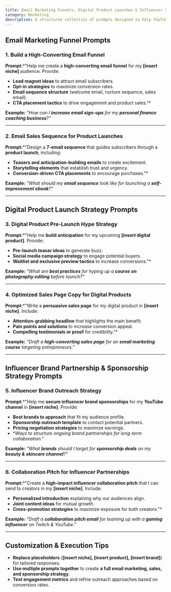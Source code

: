 ```yaml
---
title: Email Marketing Funnels, Digital Product Launches & Influencer Sponsorship Strategies  
category: Marketing 
description: A structured collection of prompts designed to help YouTube creators monetize through email marketing, digital product launches, and influencer brand partnerships.
---
```

## **Email Marketing Funnel Prompts**

### **1. Build a High-Converting Email Funnel**

**Prompt:***"Help me create a **high-converting email funnel** for my **[insert niche]** audience. Provide:

- **Lead magnet ideas** to attract email subscribers.
- **Opt-in strategies** to maximize conversion rates.
- **Email sequence structure** (welcome email, nurture sequence, sales email).
- **CTA placement tactics** to drive engagement and product sales."*

**Example:**
*"How can I **increase email sign-ups** for my **personal finance coaching business**?"*

---

### **2. Email Sales Sequence for Product Launches**

**Prompt:***"Design a **7-email sequence** that guides subscribers through a **product launch**, including:

- **Teasers and anticipation-building emails** to create excitement.
- **Storytelling elements** that establish trust and urgency.
- **Conversion-driven CTA placements** to encourage purchases."*

**Example:**
*"What should my **email sequence** look like for launching a **self-improvement ebook**?"*

---

## **Digital Product Launch Strategy Prompts**

### **3. Digital Product Pre-Launch Hype Strategy**

**Prompt:***"Help me **build anticipation** for my upcoming **[insert digital product]**. Provide:

- **Pre-launch teaser ideas** to generate buzz.
- **Social media campaign strategy** to engage potential buyers.
- **Waitlist and exclusive preview tactics** to increase conversions."*

**Example:**
*"What are **best practices** for hyping up a **course on photography editing** before launch?"*

---

### **4. Optimized Sales Page Copy for Digital Products**

**Prompt:***"Write a **persuasive sales page** for my digital product in **[insert niche]**. Include:

- **Attention-grabbing headline** that highlights the main benefit.
- **Pain points and solutions** to increase conversion appeal.
- **Compelling testimonials or proof** for credibility."*

**Example:**
*"Draft a **high-converting sales page** for an **email marketing course** targeting entrepreneurs."*

---

## **Influencer Brand Partnership & Sponsorship Strategy Prompts**

### **5. Influencer Brand Outreach Strategy**

**Prompt:***"Help me **secure influencer brand sponsorships** for my **YouTube channel** in **[insert niche]**. Provide:

- **Best brands to approach** that fit my audience profile.
- **Sponsorship outreach template** to contact potential partners.
- **Pricing negotiation strategies** to maximize earnings.
- **Ways to structure ongoing brand partnerships for long-term collaboration."*

**Example:**
*"What **brands** should I target for **sponsorship deals** on my **beauty & skincare channel**?"*

---

### **6. Collaboration Pitch for Influencer Partnerships**

**Prompt:***"Create a **high-impact influencer collaboration pitch** that I can send to creators in my **[insert niche]**. Include:

- **Personalized introduction** explaining why our audiences align.
- **Joint content ideas** for mutual growth.
- **Cross-promotion strategies** to maximize exposure for both creators."*

**Example:**
*"Draft a **collaboration pitch email** for teaming up with a **gaming influencer** on Twitch & YouTube."*

---

## **Customization & Execution Tips**

- **Replace placeholders** (**[insert niche], [insert product], [insert brand]**) for tailored responses.
- **Use multiple prompts together** to create **a full email marketing, sales, and sponsorship strategy**.
- **Test engagement metrics** and refine outreach approaches based on conversion rates.
